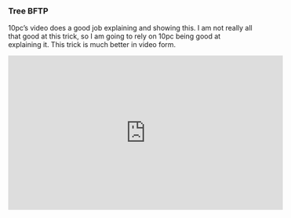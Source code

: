 ### Tree BFTP

10pc’s video does a good job explaining and showing this. I am not really all that good at this trick, so I am going to rely on 10pc being good at explaining it. This trick is much better in video form.

<iframe width="560" height="315" src="https://www.youtube.com/embed/7gzY973exNk" title="YouTube video player" frameborder="0" allow="accelerometer; autoplay; clipboard-write; encrypted-media; gyroscope; picture-in-picture; web-share" allowfullscreen></iframe>
